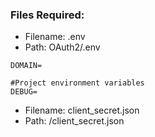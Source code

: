 ### Files Required:
- Filename: .env  
- Path: OAuth2/.env  
```
DOMAIN=

#Project environment variables
DEBUG=
```

- Filename: client_secret.json  
- Path: /client_secret.json  

